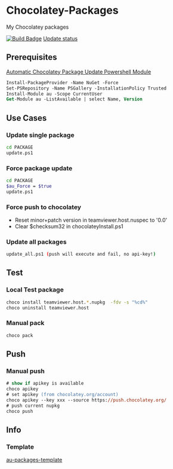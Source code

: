 # Chocolatey-Packages

My Chocolatey packages

[![Build Badge](https://ci.appveyor.com/api/projects/status/r3tg6hf53jli0bid?svg=true)](https://ci.appveyor.com/project/codingsteff/chocolatey-packages)
[Update status](https://gist.github.com/codingsteff/11d4abbe6bb1fcd50426bad5b7ea88de)

## Prerequisites

[Automatic Chocolatey Package Update Powershell Module](https://github.com/majkinetor/au)

```ps
Install-PackageProvider -Name NuGet -Force
Set-PSRepository -Name PSGallery -InstallationPolicy Trusted
Install-Module au -Scope CurrentUser
Get-Module au -ListAvailable | select Name, Version
```

## Use Cases

### Update single package

```sh
cd PACKAGE
update.ps1
```

### Force package update

```sh
cd PACKAGE
$au_Force = $true
update.ps1
```

### Force push to chocolatey

- Reset minor+patch version in teamviewer.host.nuspec to '0.0'
- Clear $checksum32 in chocolateyInstall.ps1

### Update all packages

```sh
update_all.ps1 (push will execute and fail, no api-key!)
```

## Test

### Local Test package

```sh
choco install teamviewer.host.*.nupkg  -fdv -s "%cd%"
choco uninstall teamviewer.host
```

### Manual pack

```ps
choco pack
```

## Push

### Manual push

```ps
# show if apikey is available
choco apikey
# set apikey (from chocolatey.org/account)
choco apikey --key xxx --source https://push.chocolatey.org/
# push current nupkg
choco push
```

## Info

### Template

[au-packages-template](https://github.com/majkinetor/au-packages-template)
